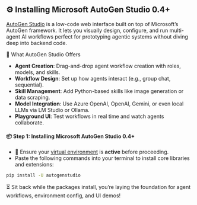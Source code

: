 ## ⚙️ Installing Microsoft AutoGen Studio 0.4+
[AutoGen Studio](https://microsoft.github.io/autogen/stable/user-guide/autogenstudio-user-guide/index.html) is a low-code web interface built on top of Microsoft’s AutoGen framework. It lets you visually design, configure, and run multi-agent AI workflows perfect for prototyping agentic systems without diving deep into backend code.

🧠 What AutoGen Studio Offers
- **Agent Creation**: Drag-and-drop agent workflow creation with roles, models, and skills.
- **Workflow Design**: Set up how agents interact (e.g., group chat, sequential).
- **Skill Management**: Add Python-based skills like image generation or data scraping.
- **Model Integration**: Use Azure OpenAI, OpenAI, Gemini, or even local LLMs via LM Studio or Ollama.
- **Playground UI**: Test workflows in real time and watch agents collaborate.

#### 📦 Step 1: Installing Microsoft AutoGen Studio 0.4+
- 🧠 Ensure your [virtual environment](../pages/CreatePythonVirtualEnv.md) is **active** before proceeding.
- Paste the following commands into your terminal to install core libraries and extensions:
```bash
pip install -U autogenstudio
```
⏳ Sit back while the packages install, you’re laying the foundation for agent workflows, environment config, and UI demos!
